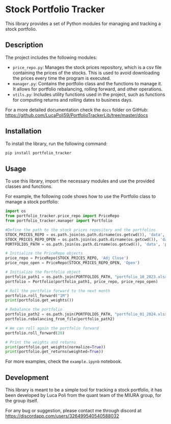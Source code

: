
# Stock Portfolio Tracker

This library provides a set of Python modules for managing and tracking a stock portfolio.

## Description

The project includes the following modules:

- `price_repo.py`: Manages the stock prices repository, which is a csv file containing the prices of the stocks. This is used to avoid downloading the prices every time the program is executed.
- `manager.py`: Contains the portfolio class and the functions to manage it. It allows for portfolio rebalancing, rolling forward, and other operations.
- `utils.py`: Includes utility functions used in the project, such as functions for computing returns and rolling dates to business days.

For a more detailed documentation check the `docs` folder on GitHub: https://github.com/LucaPoli59/PortfolioTrackerLib/tree/master/docs

## Installation

To install the library, run the following command:

```bash 
pip install portfolio_tracker
```

## Usage

To use this library, import the necessary modules and use the provided classes and functions.

For example, the following code shows how to use the Portfolio class to manage a stock portfolio:

```python
import os
from portfolio_tracker.price_repo import PriceRepo
from portfolio_tracker.manager import Portfolio

#Define the path to the stock prices repository and the portfolios
STOCK_PRICES_REPO = os.path.join(os.path.dirname(os.getcwd()), 'data', 'stock_repo.csv') # Example of a price repository path
STOCK_PRICES_REPO_OPEN = os.path.join(os.path.dirname(os.getcwd()), 'data', 'stock_repo_open.csv') # Example of a price repository path
PORTFOLIOS_PATH = os.path.join(os.path.dirname(os.getcwd()), 'data', 'portfolios') # Example of a portfolio path

# Initialize the PriceRepo objects
price_repo = PriceRepo(STOCK_PRICES_REPO, 'Adj Close')
price_repo_open = PriceRepo(STOCK_PRICES_REPO_OPEN, 'Open')

# Initialize the Portfolio object
portfolio_path1 = os.path.join(PORTFOLIOS_PATH, "portfolio_10_2023.xlsx")
portfolio = Portfolio(portfolio_path1, price_repo, price_repo_open)

# Roll the portfolio forward to the next month
portfolio.roll_forward("1M")
print(portfolio.get_weights())

# Rebalance the portfolio
portfolio_path2 = os.path.join(PORTFOLIOS_PATH, "portfolio_01_2024.xlsx")
portfolio.rebalancing_from_file(portfolio_path2)

# We can roll again the portfolio forward
portfolio.roll_forward(20)

# Print the weights and returns
print(portfolio.get_weights(normalize=True))
print(portfolio.get_returns(weighted=True))
```

For more examples, check the `example.ipynb` notebook.


## Development

This library is meant to be a simple tool for tracking a stock portfolio, it has been developed by Luca Poli from the quant team of the MIURA group, for the group itself.

For any bug or suggestion, please contact me through discord at https://discordapp.com/users/326499540540588032